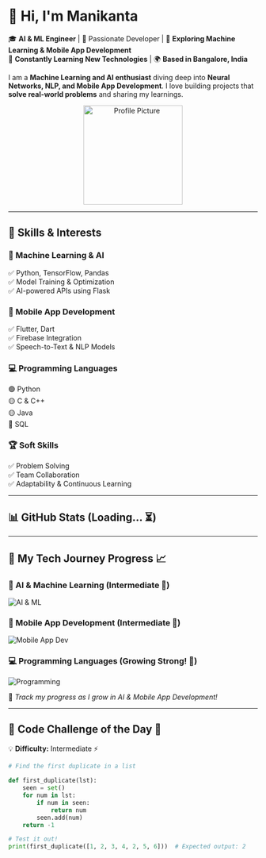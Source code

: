 # 👋 Hi, I'm **Manikanta**

🎓 **AI & ML Engineer** | 🚀 Passionate Developer | 🤖 **Exploring Machine Learning & Mobile App Development**\
🌱 **Constantly Learning New Technologies** | 🌍 **Based in Bangalore, India**

I am a **Machine Learning and AI enthusiast** diving deep into **Neural Networks, NLP, and Mobile App Development**. I love building projects that **solve real-world problems** and sharing my learnings.

<p align="center">
    <img src="https://media.licdn.com/dms/image/v2/D4E03AQEtnTo8RDmu5A/profile-displayphoto-shrink_800_800/profile-displayphoto-shrink_800_800/0/1715760279597?e=1747267200&v=beta&t=wwBdlUKFTxfUmPe9QxZVNTGxaKP7w4SpnysNxtV4Qjg" width="200" alt="Profile Picture" />
</p>

---

## 🚀 Skills & Interests

### 🤖 Machine Learning & AI

✅ Python, TensorFlow, Pandas\
✅ Model Training & Optimization\
✅ AI-powered APIs using Flask

### 📱 Mobile App Development

✅ Flutter, Dart\
✅ Firebase Integration\
✅ Speech-to-Text & NLP Models

### 💻 Programming Languages

🟢 Python\
🟡 C & C++\
🟡 Java\
🔵 SQL

### 🏆 Soft Skills

✅ Problem Solving\
✅ Team Collaboration\
✅ Adaptability & Continuous Learning

---

## 📊 GitHub Stats (Loading... ⏳)

---

## 🚀 My Tech Journey Progress 📈

### 🤖 AI & Machine Learning (Intermediate 🚀)

![AI & ML](https://geps.dev/progress/50?dangerColor=800000&warningColor=ff9900&successColor=006600)

### 📱 Mobile App Development (Intermediate 🌟)

![Mobile App Dev](https://geps.dev/progress/40?dangerColor=800000&warningColor=ff9900&successColor=006600)

### 💻 Programming Languages (Growing Strong! 💪)

![Programming](https://geps.dev/progress/60?dangerColor=800000&warningColor=ff9900&successColor=006600)

👣 *Track my progress as I grow in AI & Mobile App Development!*

---

## 🎯 Code Challenge of the Day 🎯

💡 **Difficulty:** Intermediate ⚡

```python
# Find the first duplicate in a list

def first_duplicate(lst):
    seen = set()
    for num in lst:
        if num in seen:
            return num
        seen.add(num)
    return -1

# Test it out!
print(first_duplicate([1, 2, 3, 4, 2, 5, 6]))  # Expected output: 2

